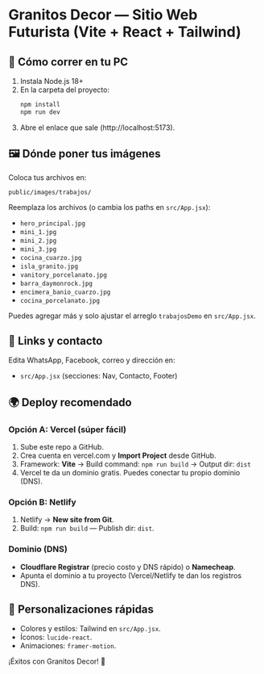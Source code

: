 # Granitos Decor — Sitio Web Futurista (Vite + React + Tailwind)

## 🚀 Cómo correr en tu PC
1. Instala Node.js 18+
2. En la carpeta del proyecto:
   ```bash
   npm install
   npm run dev
   ```
3. Abre el enlace que sale (http://localhost:5173).

## 🖼️ Dónde poner tus imágenes
Coloca tus archivos en:
```
public/images/trabajos/
```
Reemplaza los archivos (o cambia los paths en `src/App.jsx`):
- `hero_principal.jpg`
- `mini_1.jpg`
- `mini_2.jpg`
- `mini_3.jpg`
- `cocina_cuarzo.jpg`
- `isla_granito.jpg`
- `vanitory_porcelanato.jpg`
- `barra_daymonrock.jpg`
- `encimera_banio_cuarzo.jpg`
- `cocina_porcelanato.jpg`

Puedes agregar más y solo ajustar el arreglo `trabajosDemo` en `src/App.jsx`.

## 🔗 Links y contacto
Edita WhatsApp, Facebook, correo y dirección en:
- `src/App.jsx` (secciones: Nav, Contacto, Footer)

## 🌍 Deploy recomendado
### Opción A: **Vercel** (súper fácil)
1. Sube este repo a GitHub.
2. Crea cuenta en vercel.com y **Import Project** desde GitHub.
3. Framework: **Vite** → Build command: `npm run build` → Output dir: `dist`
4. Vercel te da un dominio gratis. Puedes conectar tu propio dominio (DNS).

### Opción B: **Netlify**
1. Netlify → **New site from Git**.
2. Build: `npm run build` — Publish dir: `dist`.

### Dominio (DNS)
- **Cloudflare Registrar** (precio costo y DNS rápido) o **Namecheap**. 
- Apunta el dominio a tu proyecto (Vercel/Netlify te dan los registros DNS).

## 🧩 Personalizaciones rápidas
- Colores y estilos: Tailwind en `src/App.jsx`.
- Íconos: `lucide-react`.
- Animaciones: `framer-motion`.

¡Éxitos con Granitos Decor! 💎

